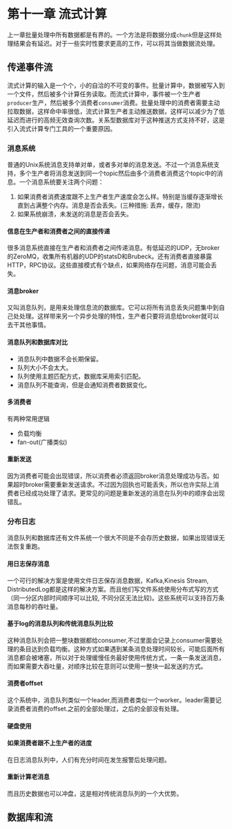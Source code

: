# 第十一章 流式计算

上一章批量处理中所有数据都是有界的。一个方法是将数据分成`chunk`但是这样处理结果会有延迟。对于一些实时性要求更高的工作，可以将其当做数据流处理。

## 传递事件流
流式计算的输入是一个个，小的自洽的不可变的事件。批量计算中，数据被写入到一个文件，然后被多个计算任务读取。而流式计算中，事件被一个生产者`producer`生产，然后被多个消费者`consumer`消费。批量处理中的消费者需要主动拉取数据，这样命中率很低，流式计算生产者主动推送数据，这样可以减少为了低延迟而进行的高频无效查询次数。关系型数据库对于这种推送方式支持不好，这是引入流式计算专门工具的一个重要原因。

### 消息系统
普通的Unix系统消息支持单对单，或者多对单的消息发送。不过一个消息系统支持，多个生产者将消息发送到同一个topic然后由多个消费者消费这个topic中的消息。一个消息系统要关注两个问题：

1. 如果消费者消费速度跟不上生产者生产速度会怎么样。特别是当缓存逐渐增长直到占满整个内存。消息是否会丢失。(三种措施: 丢弃，缓存，限流)
2. 如果系统崩溃，未发送的消息是否会丢失。

#### 信息在生产者和消费者之间的直接传递
很多消息系统直接在生产者和消费者之间传递消息。有低延迟的UDP，无broker的ZeroMQ，收集所有机器的UDP的statsD和Brubeck。还有消费者直接暴露HTTP，RPC协议。这些直接模式有个缺点，如果网络存在问题，消息可能会丢失。

#### 消息broker
又叫消息队列，是用来处理信息流的数据库。它可以将所有消息丢失问题集中到自己处处理。这样带来另一个异步处理的特性，生产者只要将消息给broker就可以去干其他事情。

#### 消息队列和数据库对比

- 消息队列中数据不会长期保留。
- 队列大小不会太大。
- 队列使用主题匹配方式，数据库采用索引匹配。
- 消息队列不能查询，但是会通知消费者数据变化。

#### 多消费者
有两种常用逻辑

- 负载均衡
- fan-out(广播类似)

#### 重新发送
因为消费者可能会出现错误，所以消费者必须返回broker消息处理成功与否。如果超时broker需要重新发送请求。不过因为回执也可能丢失，所以也许实际上消费者已经成功处理了请求。更常见的问题是重新发送的消息在队列中的顺序会出现错乱。

### 分布日志
消息队列和数据库还有文件系统一个很大不同是不会存历史数据，如果出现错误无法恢复重跑。

#### 用日志保存消息
一个可行的解决方案是使用文件日志保存消息数据，Kafka,Kinesis Stream, DistributedLog都是这样的解决方案。而且他们写文件系统使用分布式写的方式（同一分区内部时间顺序可以比较, 不同分区无法比较)。这些系统可以支持百万条消息每秒的吞吐量。

#### 基于log的消息队列和传统消息队列比较
这种消息队列会把一整块数据都给consumer,不过里面会记录上consumer需要处理的条目达到负载均衡。这种方式如果遇到某条消息处理时间较长，可能后面所有消息都会被堵塞，所以对于处理缓慢任务最好使用传统方式，一条一条发送消息，而如果需要大吞吐量，对顺序比较在意则可以使用一整块一起发送的方式。

#### 消费者offset
这个系统中，消息队列类似一个leader,而消费者类似一个worker。leader需要记录消费者消费的offset.之前的全部处理过，之后的全部没有处理。

#### 硬盘使用

#### 如果消费者跟不上生产者的进度
在日志消息队列中，人们有充分时间在发生报警后处理问题。

#### 重新计算老消息
而且历史数据也可以冲盘，这是相对传统消息队列的一个大优势。

## 数据库和流
